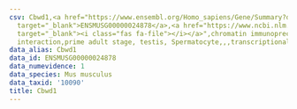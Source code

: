 ```yaml
---
csv: Cbwd1,<a href="https://www.ensembl.org/Homo_sapiens/Gene/Summary?db=core;g=ENSMUSG00000024878"
  target="_blank">ENSMUSG00000024878</a>,<a href="https://www.ncbi.nlm.nih.gov/pubmed/25450459"
  target="_blank"><i class="fas fa-file"></i></a>",chromatin immunoprecipitation assay,direct
  interaction,prime adult stage, testis, Spermatocyte,,,transcriptional regulation,
data_alias: Cbwd1
data_id: ENSMUSG00000024878
data_numevidence: 1
data_species: Mus musculus
data_taxid: '10090'
title: Cbwd1
---
```

